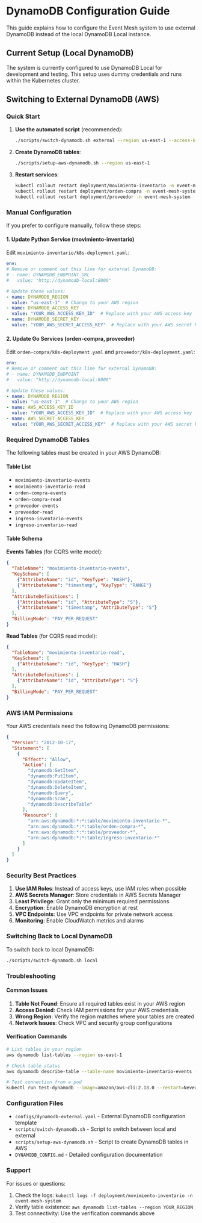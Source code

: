 # DynamoDB Configuration Guide

This guide explains how to configure the Event Mesh system to use external DynamoDB instead of the local DynamoDB Local instance.

## Current Setup (Local DynamoDB)

The system is currently configured to use DynamoDB Local for development and testing. This setup uses dummy credentials and runs within the Kubernetes cluster.

## Switching to External DynamoDB (AWS)

### Quick Start

1. **Use the automated script** (recommended):
   ```bash
   ./scripts/switch-dynamodb.sh external --region us-east-1 --access-key YOUR_KEY --secret-key YOUR_SECRET
   ```

2. **Create DynamoDB tables**:
   ```bash
   ./scripts/setup-aws-dynamodb.sh --region us-east-1
   ```

3. **Restart services**:
   ```bash
   kubectl rollout restart deployment/movimiento-inventario -n event-mesh-system
   kubectl rollout restart deployment/orden-compra -n event-mesh-system
   kubectl rollout restart deployment/proveedor -n event-mesh-system
   ```

### Manual Configuration

If you prefer to configure manually, follow these steps:

#### 1. Update Python Service (movimiento-inventario)

Edit `movimiento-inventario/k8s-deployment.yaml`:

```yaml
env:
# Remove or comment out this line for external DynamoDB:
# - name: DYNAMODB_ENDPOINT_URL
#   value: "http://dynamodb-local:8000"

# Update these values:
- name: DYNAMODB_REGION
  value: "us-east-1"  # Change to your AWS region
- name: DYNAMODB_ACCESS_KEY
  value: "YOUR_AWS_ACCESS_KEY_ID"  # Replace with your AWS access key
- name: DYNAMODB_SECRET_KEY
  value: "YOUR_AWS_SECRET_ACCESS_KEY"  # Replace with your AWS secret key
```

#### 2. Update Go Services (orden-compra, proveedor)

Edit `orden-compra/k8s-deployment.yaml` and `proveedor/k8s-deployment.yaml`:

```yaml
env:
# Remove or comment out this line for external DynamoDB:
# - name: DYNAMODB_ENDPOINT
#   value: "http://dynamodb-local:8000"

# Update these values:
- name: DYNAMODB_REGION
  value: "us-east-1"  # Change to your AWS region
- name: AWS_ACCESS_KEY_ID
  value: "YOUR_AWS_ACCESS_KEY_ID"  # Replace with your AWS access key
- name: AWS_SECRET_ACCESS_KEY
  value: "YOUR_AWS_SECRET_ACCESS_KEY"  # Replace with your AWS secret key
```

### Required DynamoDB Tables

The following tables must be created in your AWS DynamoDB:

#### Table List
- `movimiento-inventario-events`
- `movimiento-inventario-read`
- `orden-compra-events`
- `orden-compra-read`
- `proveedor-events`
- `proveedor-read`
- `ingreso-inventario-events`
- `ingreso-inventario-read`

#### Table Schema

**Events Tables** (for CQRS write model):
```json
{
  "TableName": "movimiento-inventario-events",
  "KeySchema": [
    {"AttributeName": "id", "KeyType": "HASH"},
    {"AttributeName": "timestamp", "KeyType": "RANGE"}
  ],
  "AttributeDefinitions": [
    {"AttributeName": "id", "AttributeType": "S"},
    {"AttributeName": "timestamp", "AttributeType": "S"}
  ],
  "BillingMode": "PAY_PER_REQUEST"
}
```

**Read Tables** (for CQRS read model):
```json
{
  "TableName": "movimiento-inventario-read",
  "KeySchema": [
    {"AttributeName": "id", "KeyType": "HASH"}
  ],
  "AttributeDefinitions": [
    {"AttributeName": "id", "AttributeType": "S"}
  ],
  "BillingMode": "PAY_PER_REQUEST"
}
```

### AWS IAM Permissions

Your AWS credentials need the following DynamoDB permissions:

```json
{
  "Version": "2012-10-17",
  "Statement": [
    {
      "Effect": "Allow",
      "Action": [
        "dynamodb:GetItem",
        "dynamodb:PutItem",
        "dynamodb:UpdateItem",
        "dynamodb:DeleteItem",
        "dynamodb:Query",
        "dynamodb:Scan",
        "dynamodb:DescribeTable"
      ],
      "Resource": [
        "arn:aws:dynamodb:*:*:table/movimiento-inventario-*",
        "arn:aws:dynamodb:*:*:table/orden-compra-*",
        "arn:aws:dynamodb:*:*:table/proveedor-*",
        "arn:aws:dynamodb:*:*:table/ingreso-inventario-*"
      ]
    }
  ]
}
```

### Security Best Practices

1. **Use IAM Roles**: Instead of access keys, use IAM roles when possible
2. **AWS Secrets Manager**: Store credentials in AWS Secrets Manager
3. **Least Privilege**: Grant only the minimum required permissions
4. **Encryption**: Enable DynamoDB encryption at rest
5. **VPC Endpoints**: Use VPC endpoints for private network access
6. **Monitoring**: Enable CloudWatch metrics and alarms

### Switching Back to Local DynamoDB

To switch back to local DynamoDB:

```bash
./scripts/switch-dynamodb.sh local
```

### Troubleshooting

#### Common Issues

1. **Table Not Found**: Ensure all required tables exist in your AWS region
2. **Access Denied**: Check IAM permissions for your AWS credentials
3. **Wrong Region**: Verify the region matches where your tables are created
4. **Network Issues**: Check VPC and security group configurations

#### Verification Commands

```bash
# List tables in your region
aws dynamodb list-tables --region us-east-1

# Check table status
aws dynamodb describe-table --table-name movimiento-inventario-events --region us-east-1

# Test connection from a pod
kubectl run test-dynamodb --image=amazon/aws-cli:2.13.0 --restart=Never -n event-mesh-system -- aws dynamodb list-tables --region us-east-1
```

### Configuration Files

- `configs/dynamodb-external.yaml` - External DynamoDB configuration template
- `scripts/switch-dynamodb.sh` - Script to switch between local and external
- `scripts/setup-aws-dynamodb.sh` - Script to create DynamoDB tables in AWS
- `DYNAMODB_CONFIG.md` - Detailed configuration documentation

### Support

For issues or questions:
1. Check the logs: `kubectl logs -f deployment/movimiento-inventario -n event-mesh-system`
2. Verify table existence: `aws dynamodb list-tables --region YOUR_REGION`
3. Test connectivity: Use the verification commands above
